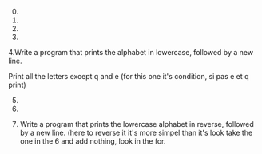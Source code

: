 0.

1.

2.

3.

4.Write a program that prints the alphabet in lowercase, followed by a new line.

Print all the letters except q and e (for this one it's condition, si pas e et q print)

5.


6.

7. Write a program that prints the lowercase alphabet in reverse, followed by a new line. (here to reverse it it's more simpel than it's look take the one in the 6 and add nothing, look in the for.